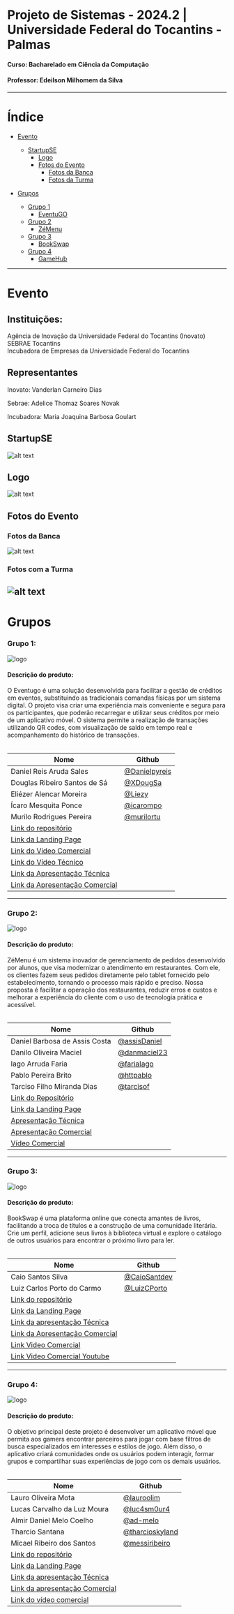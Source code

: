 # Projeto de Sistemas - 2024.2 | Universidade Federal do Tocantins - Palmas
#### Curso: Bacharelado em Ciência da Computação
#### Professor: Edeilson Milhomem da Silva

---
# Índice

- [Evento](#evento)
  - [StartupSE](#startupse)
    - [Logo](#logo)
	- [Fotos do Evento](#fotos-do-evento)
	  - [Fotos da Banca](#fotos-da-banca)
	  - [Fotos da Turma](#fotos-com-a-turma)

- [Grupos](#grupos)
  - [Grupo 1](#grupo-1)
    - [EventuGO](#descrição-do-produto)
  - [Grupo 2](#grupo-2)
    - [ZéMenu](#descrição-do-produto)
  - [Grupo 3](#grupo-3)
    - [BookSwap](#descrição-do-produto)   
  - [Grupo 4](#grupo-4)
    - [GameHub](#descrição-do-produto)

---

# Evento

## Instituições:
Agência de Inovação da Universidade Federal do Tocantins (Inovato) <br>
SEBRAE Tocantins <br>
Incubadora de Empresas da Universidade Federal do Tocantins <br>

## Representantes
Inovato: 
Vanderlan Carneiro Dias

Sebrae: 
Adelice Thomaz Soares Novak


Incubadora:
Maria Joaquina Barbosa Goulart

## StartupSE
![alt text](evento-banner.png)

## Logo
![alt text](logo.png)

## Fotos do Evento

### Fotos da Banca
![alt text](foto-banca.png)

### Fotos com a Turma
![alt text](foto-turma.png)
---
# Grupos

### Grupo 1:
![logo](https://github.com/user-attachments/assets/8c094ea6-05e7-4c75-9385-713bed659f85)

#### Descrição do produto:
O Eventugo é uma solução desenvolvida para facilitar a gestão de créditos em eventos, substituindo as tradicionais comandas físicas por um sistema digital. O projeto visa criar uma experiência mais conveniente e segura para os participantes, que poderão recarregar e utilizar seus créditos por meio de um aplicativo móvel. O sistema permite a realização de transações utilizando QR codes, com visualização de saldo em tempo real e acompanhamento do histórico de transações.
</br>
</br>

| Nome                                                              | Github                                         |
|-------------------------------------------------------------------|------------------------------------------------|
| Daniel Reis Aruda Sales                                           | [@Danielpyreis](https://github.com/Danielpyreis)|
| Douglas Ribeiro Santos de Sá                                      | [@XDougSa](https://github.com/XDougSa)         |
| Eliézer Alencar Moreira                                           | [@Liezy](https://github.com/Liezy)             |
| Ícaro Mesquita Ponce                                              | [@icarompo](https://github.com/icarompo)       |
| Murilo Rodrigues Pereira                                          | [@murilortu](https://github.com/murilortu)     |
| [Link do repositório](https://github.com/Liezy/EventuGO)          |                                                |
| [Link da Landing Page](https://eventugo.netlify.app/)                     |                                                |
| [Link do Vídeo Comercial](https://github.com/disciplinas-prof-Edeilson-UFT/proj-sist-2024-2/blob/main/EventuGO/V%C3%ADdeo%20Comercial.mp4)                   |                                                |
| [Link do Vídeo Técnico](https://github.com/disciplinas-prof-Edeilson-UFT/proj-sist-2024-2/blob/main/EventuGO/V%C3%ADdeo%20T%C3%A9cnico.mp4)                   |                                                |
| [Link da Apresentação Técnica](https://github.com/disciplinas-prof-Edeilson-UFT/proj-sist-2024-2/blob/main/EventuGO/Apresenta%C3%A7%C3%A3o%20T%C3%A9cnica.pdf)                   |                                                |
| [Link da Apresentação Comercial](https://github.com/disciplinas-prof-Edeilson-UFT/proj-sist-2024-2/blob/main/EventuGO/Apresenta%C3%A7%C3%A3o%20Comercial.pdf)                   |                                                |


---

### Grupo 2:
![logo](https://github.com/user-attachments/assets/d92374bc-4a7e-4ec6-bbd2-191ad395907b)

#### Descrição do produto:
ZéMenu é um sistema inovador de gerenciamento de pedidos desenvolvido por alunos, que visa modernizar o atendimento em restaurantes. Com ele, os clientes fazem seus pedidos diretamente pelo tablet fornecido pelo estabelecimento, tornando o processo mais rápido e preciso. Nossa proposta é facilitar a operação dos restaurantes, reduzir erros e custos e melhorar a experiência do cliente com o uso de tecnologia prática e acessível.
</br>
</br>

| Nome                                                              | Github                                         |
|-------------------------------------------------------------------|------------------------------------------------|
| Daniel Barbosa de Assis Costa                                     | [@assisDaniel](https://github.com/assisDaniel) |
| Danilo Oliveira Maciel                                            | [@danmaciel23](https://github.com/danmaciel23) |
| Iago Arruda Faria                                                 | [@fariaIago](https://github.com/fariaIago)     |
| Pablo Pereira Brito                                               | [@httpablo](https://github.com/httpablo)       |
| Tarciso Filho Miranda Dias                                        | [@tarcisof](https://github.com/tarcisof)       |
| [Link do Repositório](https://github.com/assisDaniel/Ze-Menu.git) |                                                |
| [Link da Landing Page](https://httpablo.github.io/landing-page-zemenu/)|                                                |
| [Apresentação Técnica](https://github.com/disciplinas-prof-Edeilson-UFT/proj-sist-2024-2/blob/main/Z%C3%A9%20Menu/T%C3%A9cnica%20-%20Z%C3%A9%20Menu.pdf)||
| [Apresentação Comercial](https://github.com/disciplinas-prof-Edeilson-UFT/proj-sist-2024-2/blob/main/Z%C3%A9%20Menu/Pitch%20-%20Z%C3%A9%20Menu.pdf)||
| [Vídeo Comercial](https://github.com/disciplinas-prof-Edeilson-UFT/proj-sist-2024-2/blob/main/Z%C3%A9%20Menu/Apresenta%C3%A7%C3%A3o%20Produto.mp4)||

---
### Grupo 3:
![logo](https://github.com/user-attachments/assets/f4c41849-31d1-43dc-b9be-26cc731e0b18)

#### Descrição do produto:
BookSwap é uma plataforma online que conecta amantes de livros, facilitando a troca de títulos e a construção de uma comunidade literária. Crie um perfil, adicione seus livros à biblioteca virtual e explore o catálogo de outros usuários para encontrar o próximo livro para ler.
</br>
</br>

| Nome                                                              | Github                                                         |
|-------------------------------------------------------------------|----------------------------------------------------------------|
| Caio Santos Silva                                                 | [@CaioSantdev](https://github.com/CaioSantdev)                 |                  |
| Luiz Carlos Porto do Carmo                                        | [@LuizCPorto](https://github.com/LuizCPorto)                   |
| [Link do repositório](https://github.com/BookSwap-PS)             |                                                                |
| [Link da Landing Page](https://bookswap.my.canva.site/)           |                                                                |
| [Link da apresentação Técnica](https://github.com/disciplinas-prof-Edeilson-UFT/proj-sist-2024-2/blob/main/BookSwap/Apresenta%C3%A7%C3%A3o%20Tecnica.pptx)|   |
|[Link da Apresentação Comercial](https://github.com/disciplinas-prof-Edeilson-UFT/proj-sist-2024-2/blob/main/BookSwap/Apresenta%C3%A7%C3%A3o%20Comercial%20.pptx)| |
|[Link Video Comercial](https://github.com/disciplinas-prof-Edeilson-UFT/proj-sist-2024-2/blob/main/BookSwap/Video%20Comercial.MOV)| |
|[Link Video Comercial Youtube](https://www.youtube.com/shorts/Zdf90Mz9WNE)| |


---
### Grupo 4: 
![logo](https://github.com/user-attachments/assets/a845c491-2e65-45de-bd36-c8298866afc9)

#### Descrição do produto:
O objetivo principal deste projeto é desenvolver um aplicativo móvel que permita aos gamers encontrar parceiros para jogar com base filtros de busca especializados em interesses e estilos de jogo. Além disso, o aplicativo criará comunidades onde os usuários podem interagir, formar grupos e compartilhar suas experiências de jogo com os demais usuários.
</br>
</br>

| Nome                                                                                                                                                                   | Github                                               |
| ---------------------------------------------------------------------------------------------------------------------------------------------------------------------- | ---------------------------------------------------- |
| Lauro Oliveira Mota                                                                                                                                                    | [@lauroolim](https://github.com/lauroolim)           |
| Lucas Carvalho da Luz Moura                                                                                                                                            | [@luc4sm0ur4](https://github.com/luc4sm0ur4)         |
| Almir Daniel Melo Coelho                                                                                                                                               | [@ad-melo](https://github.com/ad-melo)               |
| Tharcio Santana                                                                                                                                                        | [@tharcioskyland](https://github.com/tharcioskyland) |
| Micael Ribeiro dos Santos                                                                                                                                              | [@messiribeiro](https://github.com/messiribeiro)     |
| [Link do repositório](https://github.com/messiribeiro/GameHub)                                                                                                         |                                                      |
| [Link da Landing Page](https://messiribeiro.github.io/gamehubWeb/)                                                                                                     |                                                      |
| [Link da apresentação Técnica](https://github.com/disciplinas-prof-Edeilson-UFT/proj-sist-2024-2/blob/main/GameHub/Apresenta%C3%A7%C3%A3o%20Tecnica%20GameHub.pptx)    |                                                      |
| [Link da apresentação Comercial](https://github.com/disciplinas-prof-Edeilson-UFT/proj-sist-2024-2/blob/main/GameHub/Apresenta%C3%A7%C3%A3o%20Comercial%20GameHub.pdf) |                                                      |
| [Link do vídeo comercial](https://github.com/disciplinas-prof-Edeilson-UFT/proj-sist-2024-2/blob/main/GameHub/videoComercial-gamehub.mp4)                              |                                                      |
